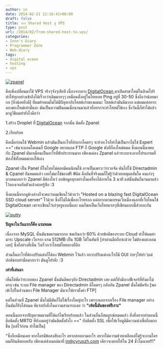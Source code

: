 ```yaml
---
author: in
date: 2014-02-21 12:16:41+00:00
draft: false
title: จาก Shared Host สู่ VPS
type: post
url: /2014/02/from-shared-host-to-vps/
categories:
- Innn's Diary
- Programmer Zone
- Web-diary
tags:
- digital ocean
- hosting
- vps
---
```


[![zpanel](https://www.cyruszh.com/wp-content/uploads/2014/02/zpanel.jpg)
](https://www.cyruszh.com/wp-content/uploads/2014/02/zpanel.jpg)

คือเพิ่งเปลี่ยนมาใช้ VPS จริงๆจังๆเสียที เนื่องจากทาง [DigitalOcean ](https://www.cyruszh.com/digital-ocean-high-quality-vps/)มาเปิดสาขาใหม่ในสิงคโปร์ ทำให้ทุกอย่างเข้าถึงได้เร็วกว่าเดิมมากๆๆ เหมือนตั้งอยู่ในไทยเลย Ping อยู่ที่ 30-50 ซึ่งถือว่าน้อยมากก [ยิ่งน้อยยิ่งดี] ที่ผมย้ายผมไม่ได้มีปัญหากับโฮสต์เก่าของผมนะ โฮสต์เก่ามันดีมากก แต่ผมแค่อยากลองของใหม่เท่านั้นละ มันเป็นความฝันผมเมื่อนานมาแล้วที่อยากจะทำโฮสต์ใช้เอง ซึ่งวันนี้ก็ทำได้แล้ว มาดูวิธีผมทำยังไงดีกว่า

<!-- more -->

1.สร้าง Droplet ที่ [DigitalOcean](https://www.cyruszh.com/digital-ocean-high-quality-vps/) จากนั้น ติดตั้ง Zpanel

2.เรียบร้อย

คือเมื่อก่อนใช้ Webmin แล้วมันเป็นอะไรที่ลำบากโคตรๆ จะทำอะไรก็ทำไม่เป็นเราไม่ใช่ Expert ==" เช่นจะแอดโดเมนก็ Google อยากแอด FTP ก็ Google พังทีก็ลงใหม่หมด ซึ่งตอนนี้มาพบกับ Zpanel มันเหมือนเป็นอะไรที่ฟ้าประทานมาก เพียงแค่ลง Zpanel แล้วระบบจะลากโปรแกรมที่ต้องใช้ทั้งหมดมาลงให้เอง

Zpanel เป็น Panel ที่ในไทยไม่ค่อยมีคนนิยมใช้ อาจเป็นเพราะว่ารวยจัด หันไปใช้ Directadmin & Cpanel กันหมดแล้ว เลยไม่มาใช่ของฟรี #ผิด คืออันที่จริงผมก็ไม่รู้ว่าด้วยเหตุผลอันใด คนเก่งๆบางคนบอกว่า Zpanel มีช่องโหว่ ลบข้อมูลทุกอย่างในเครื่องได้ภายใน 3 นาที แต่นั้นมันก็นานมาแล้ว ไว้ลองเจอกับตัวแล้วค่อยรู้สึก :3

ซึ่งตอนนี้หากดูข้างล่างก็จะพบว่าผมเขียนไว้ด้วยว่า "Hosted on a blazing fast DigitalOcean SSD cloud server" ไว้ด้วย ซึ่งก็ไม่ได้เพื่ออะไรหรอก แค่อยากตามเทรนเว็บเมืองนอกที่เว็บไหนใช้ DigitalOcean เขาจะเขียนไว้เก๋ๆหรูแบบนี้และ ผมก็ขอเป็นเว็บไทยแรกๆที่เขียนแบบนี้ด้วยละกัน

[![putty](https://www.cyruszh.com/wp-content/uploads/2014/02/putty.jpg)
](https://www.cyruszh.com/wp-content/uploads/2014/02/putty.jpg)

**ปัญหาในวันแรกก็คือ แรมหมด**

เนื่องจาก MySQL นั้นมันซดแรมมากกก ซดเกินกว่า 60% ด้วยข้อดีของระบบ Cloud ทำให้ผมสามาระ Upscale เว็บจาก แรม 512MB เป็น 1GB ได้ในทันที [ทำผ่านมือถือซะด้วย ไม่ต้องแตะคอมเลย] ซึ่งก็อย่างที่เห็น วิ่งเร็วกว่าโฮสต์ไทยบางที่อีก

ส่วนอื่นอะไรที่ต้องปรับแต่งก็ได้ลง Webmin ไว้แล้ว อยากปรับแต่งอะไรก็มี GUI ง่ายๆให้ทำ \\แต่ปกติชอบทำมือมากกว่า มันดูโปรดีะ :3

**เท่าที่เล่นมา**

เห็นได้ชัดว่าระบบของ Zpanel นั้นมันดีพอๆกับ Directadmin เลย แต่ก็ยังมีบางฟีเจอร์ที่ยังมาไม่ครบ เช่น ระบบ File manager ของ Directadmin ดีโคตรๆ กลับกัน Zpanel นั้นไม่มีครับ [พอเข้าไปในส่วนของ File Manager มันจะให้เราตั้งค่า FTP]

แต่ในส่วนที่ Zpanel นั้นไม่มีมันก็ไม่ใช่เรื่องใหญ่อะไร เพราะนอกจากเรื่อง File manager อย่างอื่นมันก็รับได้หมด ทีแรกยังทึ่งในความสามารถเลย ว่า **"เห้ยนี้มันของฟรีเราะ"**

ตอนนี้นอกจากปัญหาซดแรมที่ได้แก้ไขเรียบร้อยแล้ว ในส่วนอื่นก็สมบูรณ์หมดแล้ว สิ่งที่อยากทำตอนนี้คือติดตั้ง MRTG ที่ยังงมอยู่ว่ามันติดตั้งยังไง ==" กับติดตั้ง SSL เพื่อให้เว็บดูดีมีความน่าเชื่อถือมากขึ้น [แต่ไว้ก่อน ทำไม่เป็น]

"ซึ่งก็เหมือนเคย หากใครมีข้อสงสัยอะไร อยากสอบถามอะไร อยากได้ความช่วยเหลือแต่ไม่รู้จะถามใครผมก็ยินดีตอบครับ เพียงแค่ส่งเมลล์มาที่ in@cyruszh.com เดียวจะตอบให้ใน 24 ชั่วโมงเลย!!!"


